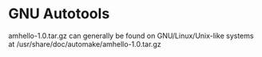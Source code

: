 # GNU Autotools
amhello-1.0.tar.gz can generally be found on GNU/Linux/Unix-like systems at /usr/share/doc/automake/amhello-1.0.tar.gz


